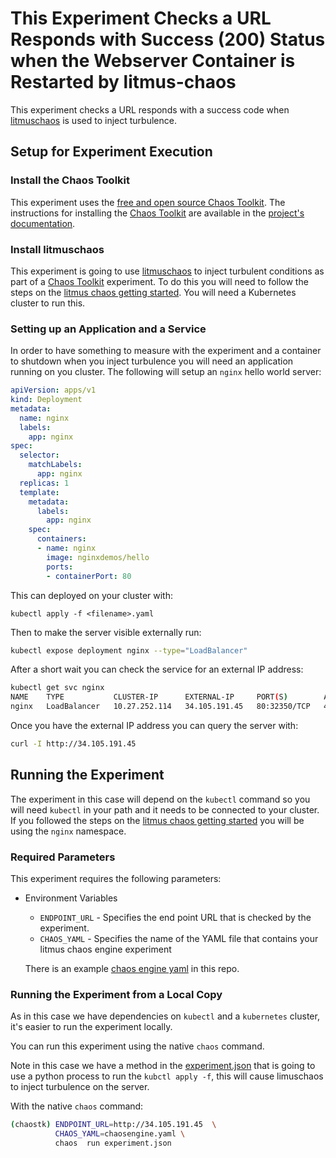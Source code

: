 # This Experiment Checks a URL Responds with Success (200) Status when the Webserver Container is Restarted by litmus-chaos

This experiment checks a URL responds with a success code when [litmuschaos][litmuschaos] is used to inject turbulence.

## Setup for Experiment Execution

### Install the Chaos Toolkit

This experiment uses the [free and open source Chaos Toolkit][chaostoolkit]. The instructions for installing the [Chaos Toolkit][chaostoolkit] are available in the [project's documentation][docs].

### Install litmuschaos

This experiment is going to use [litmuschaos][litmuschaos] to inject turbulent conditions as part of a [Chaos Toolkit][chaostoolkit] experiment. To do this you will need to follow the steps on the [litmus chaos getting started][litmuschaosGetStarted]. You will need a Kubernetes cluster to run this.

[chaostoolkit]: https://chaostoolkit.org/
[docs]: https://docs.chaostoolkit.org
[litmuschaos]: https://litmuschaos.io
[litmuschaosGetStarted]: https://docs.litmuschaos.io/docs/getstarted/

### Setting up an Application and a Service

In order to have something to measure with the experiment and a container to shutdown when you inject turbulence you will need an application running on you cluster. The following will setup an `nginx` hello world server:

```yaml
apiVersion: apps/v1
kind: Deployment
metadata:
  name: nginx
  labels:
    app: nginx
spec:
  selector:
    matchLabels:
      app: nginx
  replicas: 1
  template:
    metadata:
      labels:
        app: nginx
    spec:
      containers:
      - name: nginx
        image: nginxdemos/hello
        ports:
        - containerPort: 80
```

This can deployed on your cluster with:

```kubectl apply -f <filename>.yaml```

Then to make the server visible externally run:

```bash
kubectl expose deployment nginx --type="LoadBalancer"
```

After a short wait you can check the service for an external IP address:

```bash
kubectl get svc nginx
NAME    TYPE           CLUSTER-IP      EXTERNAL-IP     PORT(S)        AGE
nginx   LoadBalancer   10.27.252.114   34.105.191.45   80:32350/TCP   4h35m
```

Once you have the external IP address you can query the server with:

```bash
curl -I http://34.105.191.45
```

## Running the Experiment

The experiment in this case will depend on the `kubectl` command so you will need `kubectl` in your path and it needs to be connected to your cluster. If you followed the steps on the [litmus chaos getting started][litmuschaosGetStarted] you will be using the `nginx` namespace.

### Required Parameters

This experiment requires the following parameters:

* Environment Variables
  * `ENDPOINT_URL` - Specifies the end point URL that is checked by the experiment.
  * `CHAOS_YAML` - Specifies the name of the YAML file that contains your litmus chaos engine experiment

  There is an example [chaos engine yaml](chaosengine.yaml) in this repo.

### Running the Experiment from a Local Copy

As in this case we have dependencies on ```kubectl``` and a `kubernetes` cluster, it's easier to run the experiment locally.

You can run this experiment using the native `chaos` command.

Note in this case we have a method in the [experiment.json](experiment.json) that is going to use a python process to run the ```kubctl apply -f```, this will cause limuschaos to inject turbulence on the server.

With the native `chaos` command:

```bash
(chaostk) ENDPOINT_URL=http://34.105.191.45  \
          CHAOS_YAML=chaosengine.yaml \
          chaos  run experiment.json
```
